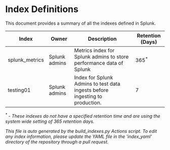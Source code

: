 # Index Definitions

This document provides a summary of all the indexes defined in Splunk.

|Index|Owner|Description|Retention (Days)|
|-|-|-|-|
|splunk_metrics|Splunk admins|Metrics index for Splunk admins to store performance data of Splunk|365<sup>*</sup>|
|testing01|Splunk admins|Index for Splunk Admins to test data ingests before ingesting to production.|7|

_<sup>*</sup> - These indexes do not have a specified retention time and are using the system wide setting of 365 retention days._

*This file is auto generated by the build_indexes.py Actions script. To edit any index information, please update the YAML file in the 'index_yaml' directory of the repository through a pull request.*
